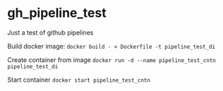 # gh_pipeline_test
Just a test of github pipelines

Build docker image:
`docker build - < Dockerfile -t pipeline_test_di`

Create container from image 
`docker run -d --name pipeline_test_cntn pipeline_test_di`

Start container
`docker start pipeline_test_cntn`